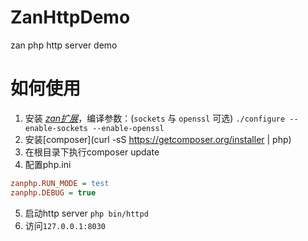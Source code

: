 # ZanHttpDemo
zan php http server demo

# 如何使用

1. 安装 [*zan扩展*](https://github.com/youzan/zan)，编译参数：(`sockets` 与 `openssl` 可选)
`./configure --enable-sockets --enable-openssl`
2. 安装[composer](curl -sS https://getcomposer.org/installer | php)
3. 在根目录下执行composer update
4. 配置php.ini
```ini
zanphp.RUN_MODE = test
zanphp.DEBUG = true
```
5. 启动http server
`php bin/httpd`
6. 访问`127.0.0.1:8030`